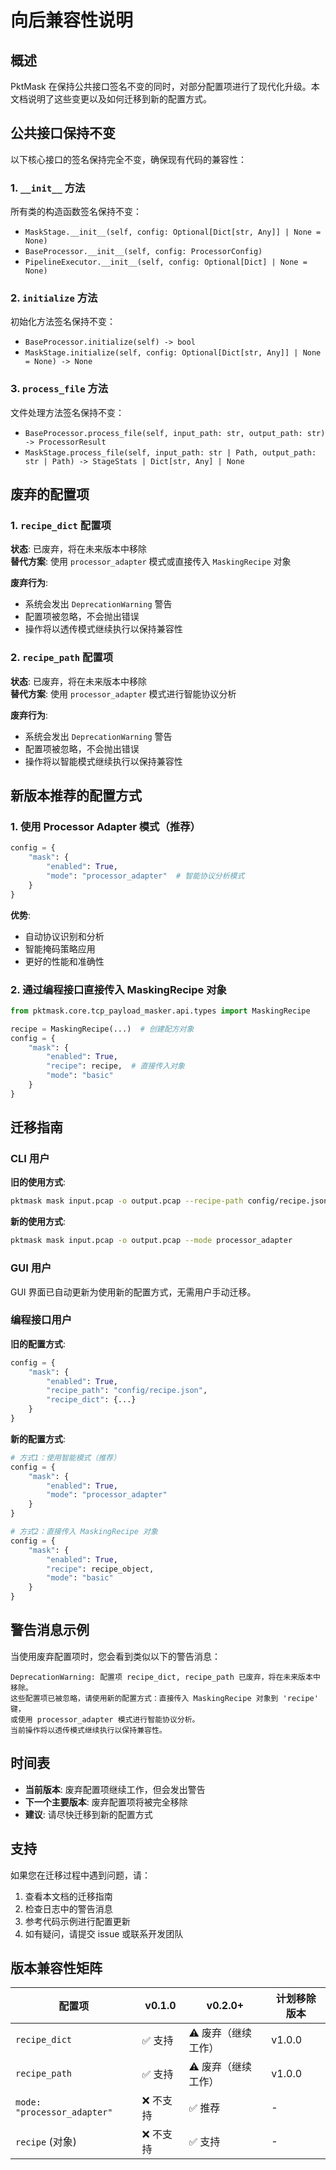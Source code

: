 # 向后兼容性说明

## 概述

PktMask 在保持公共接口签名不变的同时，对部分配置项进行了现代化升级。本文档说明了这些变更以及如何迁移到新的配置方式。

## 公共接口保持不变

以下核心接口的签名保持完全不变，确保现有代码的兼容性：

### 1. `__init__` 方法
所有类的构造函数签名保持不变：
- `MaskStage.__init__(self, config: Optional[Dict[str, Any]] | None = None)`
- `BaseProcessor.__init__(self, config: ProcessorConfig)`
- `PipelineExecutor.__init__(self, config: Optional[Dict] | None = None)`

### 2. `initialize` 方法
初始化方法签名保持不变：
- `BaseProcessor.initialize(self) -> bool`
- `MaskStage.initialize(self, config: Optional[Dict[str, Any]] | None = None) -> None`

### 3. `process_file` 方法
文件处理方法签名保持不变：
- `BaseProcessor.process_file(self, input_path: str, output_path: str) -> ProcessorResult`
- `MaskStage.process_file(self, input_path: str | Path, output_path: str | Path) -> StageStats | Dict[str, Any] | None`

## 废弃的配置项

### 1. `recipe_dict` 配置项

**状态**: 已废弃，将在未来版本中移除  
**替代方案**: 使用 `processor_adapter` 模式或直接传入 `MaskingRecipe` 对象

**废弃行为**:
- 系统会发出 `DeprecationWarning` 警告
- 配置项被忽略，不会抛出错误
- 操作将以透传模式继续执行以保持兼容性

### 2. `recipe_path` 配置项

**状态**: 已废弃，将在未来版本中移除  
**替代方案**: 使用 `processor_adapter` 模式进行智能协议分析

**废弃行为**:
- 系统会发出 `DeprecationWarning` 警告
- 配置项被忽略，不会抛出错误
- 操作将以智能模式继续执行以保持兼容性

## 新版本推荐的配置方式

### 1. 使用 Processor Adapter 模式（推荐）

```python
config = {
    "mask": {
        "enabled": True,
        "mode": "processor_adapter"  # 智能协议分析模式
    }
}
```

**优势**:
- 自动协议识别和分析
- 智能掩码策略应用
- 更好的性能和准确性

### 2. 通过编程接口直接传入 MaskingRecipe 对象

```python
from pktmask.core.tcp_payload_masker.api.types import MaskingRecipe

recipe = MaskingRecipe(...)  # 创建配方对象
config = {
    "mask": {
        "enabled": True,
        "recipe": recipe,  # 直接传入对象
        "mode": "basic"
    }
}
```

## 迁移指南

### CLI 用户

**旧的使用方式**:
```bash
pktmask mask input.pcap -o output.pcap --recipe-path config/recipe.json
```

**新的使用方式**:
```bash
pktmask mask input.pcap -o output.pcap --mode processor_adapter
```

### GUI 用户

GUI 界面已自动更新为使用新的配置方式，无需用户手动迁移。

### 编程接口用户

**旧的配置方式**:
```python
config = {
    "mask": {
        "enabled": True,
        "recipe_path": "config/recipe.json",
        "recipe_dict": {...}
    }
}
```

**新的配置方式**:
```python
# 方式1：使用智能模式（推荐）
config = {
    "mask": {
        "enabled": True,
        "mode": "processor_adapter"
    }
}

# 方式2：直接传入 MaskingRecipe 对象
config = {
    "mask": {
        "enabled": True,
        "recipe": recipe_object,
        "mode": "basic"
    }
}
```

## 警告消息示例

当使用废弃配置项时，您会看到类似以下的警告消息：

```
DeprecationWarning: 配置项 recipe_dict, recipe_path 已废弃，将在未来版本中移除。
这些配置项已被忽略，请使用新的配置方式：直接传入 MaskingRecipe 对象到 'recipe' 键，
或使用 processor_adapter 模式进行智能协议分析。
当前操作将以透传模式继续执行以保持兼容性。
```

## 时间表

- **当前版本**: 废弃配置项继续工作，但会发出警告
- **下一个主要版本**: 废弃配置项将被完全移除
- **建议**: 请尽快迁移到新的配置方式

## 支持

如果您在迁移过程中遇到问题，请：

1. 查看本文档的迁移指南
2. 检查日志中的警告消息
3. 参考代码示例进行配置更新
4. 如有疑问，请提交 issue 或联系开发团队

## 版本兼容性矩阵

| 配置项 | v0.1.0 | v0.2.0+ | 计划移除版本 |
|--------|---------|---------|-------------|
| `recipe_dict` | ✅ 支持 | ⚠️ 废弃（继续工作） | v1.0.0 |
| `recipe_path` | ✅ 支持 | ⚠️ 废弃（继续工作） | v1.0.0 |
| `mode: "processor_adapter"` | ❌ 不支持 | ✅ 推荐 | - |
| `recipe` (对象) | ❌ 不支持 | ✅ 支持 | - |
